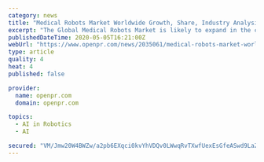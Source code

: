 ```yaml
---
category: news
title: "Medical Robots Market Worldwide Growth, Share, Industry Analysis, Development Status Forecast to 2026"
excerpt: "The Global Medical Robots Market is likely to expand in the coming years due to advancements made in embedded systems According to a report by Fortune Business Insights titled Medical Robots Market Size Share and Global Trend By Product Robotic"
publishedDateTime: 2020-05-05T16:21:00Z
webUrl: "https://www.openpr.com/news/2035061/medical-robots-market-worldwide-growth-share-industry"
type: article
quality: 4
heat: 4
published: false

provider:
  name: openpr.com
  domain: openpr.com

topics:
  - AI in Robotics
  - AI

secured: "VM/Jmw20W4BWZw/a2pb6EXqci0kvYhVDQv0LWwqRvTXwfUexEsGfeASwd9LaZSHCkyV7L3ikE2daDXdF5JU0l5ZUnSupYEXpVpZSG/jSyzzh50Eg7+D1IEFE/2NYH5Few3rXa+C3cOTG/VV6iTOqihrSZMcfV5GxzvRnBid9U1yotOgkMuYZTSl0UGv6bGJb7rVsMOvG32NqMfelekslRGd7d3FkWWdm2m7IUqcMrdjL+bG6wT/pPoVwdM4yhOPxMjmdTmwG9KUHN1kNmysLI1NPJ9XCJwhWfQCeZl/37r8BbvY0ijx6EgSrfekPUFjGoH4M0+7cDbj6Ej80fMrrWUGUDsF4FXmQ1GKURBmPLdXMDlQ5ED0Kq+Av/vLy7k2j08z65JpeJa6hRjbK9TiQkP2wYV5ToDbWHLeua4E/60BkEW73ucdYcT2loJVd9DIH0dMpONOYPxBT73nr2lrQsA+eqT+FQdcXT5iwP/+G07A=;Gy4/PqE7SQJafZo+iGoZxw=="
---
```


